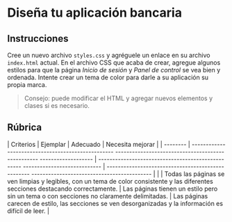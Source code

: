 # Diseña tu aplicación bancaria

## Instrucciones

Cree un nuevo archivo `styles.css` y agréguele un enlace en su archivo `index.html` actual. En el archivo CSS que acaba de crear, agregue algunos estilos para que la página *Inicio de sesión* y *Panel de control* se vea bien y ordenada. Intente crear un tema de color para darle a su aplicación su propia marca.

> Consejo: puede modificar el HTML y agregar nuevos elementos y clases si es necesario.

## Rúbrica

| Criterios | Ejemplar | Adecuado | Necesita mejorar |
| -------- | -------------------------------------------------- -------------------------------------------------- ------------------- | -------------------------------------------------- ---------------------------- | -------------------------------------------------- ------------------------------------------- |
| | Todas las páginas se ven limpias y legibles, con un tema de color consistente y las diferentes secciones destacando correctamente. | Las páginas tienen un estilo pero sin un tema o con secciones no claramente delimitadas. | Las páginas carecen de estilo, las secciones se ven desorganizadas y la información es difícil de leer. |
